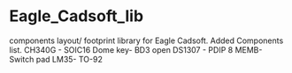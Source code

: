# Eagle_Cadsoft_lib
components layout/ footprint library for Eagle Cadsoft.
Added Components list.
CH340G - SOIC16
Dome key- BD3 open
DS1307 - PDIP 8 
MEMB- Switch pad
LM35- TO-92

